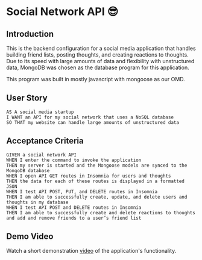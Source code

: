 # Social Network API 😎

## Introduction
This is the backend configuration for a social media application that handles building friend lists, posting thoughts, and creating reactions to thoughts. Due to its speed with large amounts of data and flexibility with unstructured data, MongoDB was chosen as the database program for this application.

This program was built in mostly javascript with mongoose as our OMD.

## User Story

```
AS A social media startup
I WANT an API for my social network that uses a NoSQL database
SO THAT my website can handle large amounts of unstructured data
```

## Acceptance Criteria

```
GIVEN a social network API
WHEN I enter the command to invoke the application
THEN my server is started and the Mongoose models are synced to the MongoDB database
WHEN I open API GET routes in Insomnia for users and thoughts
THEN the data for each of these routes is displayed in a formatted JSON
WHEN I test API POST, PUT, and DELETE routes in Insomnia
THEN I am able to successfully create, update, and delete users and thoughts in my database
WHEN I test API POST and DELETE routes in Insomnia
THEN I am able to successfully create and delete reactions to thoughts and add and remove friends to a user’s friend list
```

## Demo Video

Watch a short demonstration [video](https://drive.google.com/file/d/1LMxJmhGOP0m32OPvc_MUKa8bABWcmin6/view?usp=sharing) of the application's functionality.


